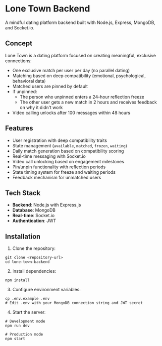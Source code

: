 # Lone Town Backend

A mindful dating platform backend built with Node.js, Express, MongoDB, and Socket.io.

## Concept

Lone Town is a dating platform focused on creating meaningful, exclusive connections:

- One exclusive match per user per day (no parallel dating)
- Matching based on deep compatibility (emotional, psychological, behavioral data)
- Matched users are pinned by default
- If unpinned:
   - The person who unpinned enters a 24-hour reflection freeze
   - The other user gets a new match in 2 hours and receives feedback on why it didn't work
- Video calling unlocks after 100 messages within 48 hours

## Features

- User registration with deep compatibility traits
- State management (`available`, `matched`, `frozen`, `waiting`)
- Daily match generation based on compatibility scoring
- Real-time messaging with Socket.io
- Video call unlocking based on engagement milestones
- Pin/unpin functionality with reflection periods
- State timing system for freeze and waiting periods
- Feedback mechanism for unmatched users

## Tech Stack

- **Backend**: Node.js with Express.js
- **Database**: MongoDB
- **Real-time**: Socket.io
- **Authentication**: JWT

## Installation

1. Clone the repository:
```
git clone <repository-url>
cd lone-town-backend
```

2. Install dependencies:
```
npm install
```

3. Configure environment variables:
```
cp .env.example .env
# Edit .env with your MongoDB connection string and JWT secret
```

4. Start the server:
```
# Development mode
npm run dev

# Production mode
npm start
```
